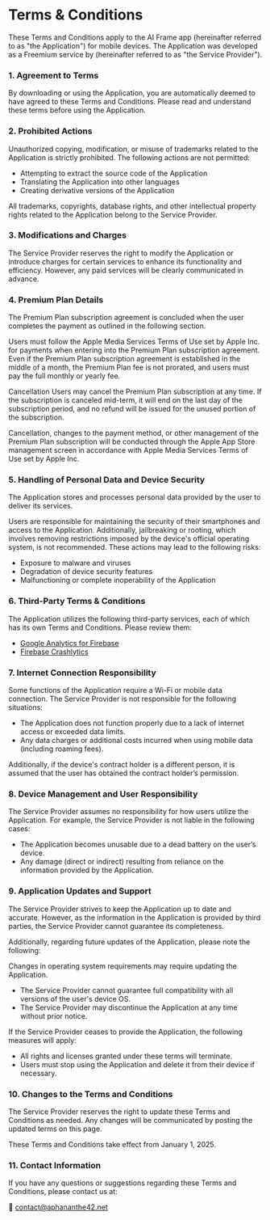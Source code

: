 # Terms & Conditions

These Terms and Conditions apply to the AI Frame app (hereinafter referred to as "the Application") for mobile devices. The Application was developed as a Freemium service by (hereinafter referred to as "the Service Provider").

### 1. Agreement to Terms

By downloading or using the Application, you are automatically deemed to have agreed to these Terms and Conditions. Please read and understand these terms before using the Application.

### 2. Prohibited Actions

Unauthorized copying, modification, or misuse of trademarks related to the Application is strictly prohibited. The following actions are not permitted:

- Attempting to extract the source code of the Application
- Translating the Application into other languages
- Creating derivative versions of the Application

All trademarks, copyrights, database rights, and other intellectual property rights related to the Application belong to the Service Provider.

### 3. Modifications and Charges

The Service Provider reserves the right to modify the Application or introduce charges for certain services to enhance its functionality and efficiency.
However, any paid services will be clearly communicated in advance.

### 4. Premium Plan Details

The Premium Plan subscription agreement is concluded when the user completes the payment as outlined in the following section.

Users must follow the Apple Media Services Terms of Use set by Apple Inc.
for payments when entering into the Premium Plan subscription agreement.
Even if the Premium Plan subscription agreement is established in the middle of a month, the Premium Plan fee is not prorated, and users must pay the full monthly or yearly fee.

Cancellation
Users may cancel the Premium Plan subscription at any time.
If the subscription is canceled mid-term, it will end on the last day of the subscription period, and no refund will be issued for the unused portion of the subscription.

Cancellation, changes to the payment method, or other management of the Premium Plan subscription will be conducted through the Apple App Store management screen in accordance with Apple Media Services Terms of Use set by Apple Inc.

### 5. Handling of Personal Data and Device Security

The Application stores and processes personal data provided by the user to deliver its services.

Users are responsible for maintaining the security of their smartphones and access to the Application.
Additionally, jailbreaking or rooting, which involves removing restrictions imposed by the device's official operating system, is not recommended.
These actions may lead to the following risks:

- Exposure to malware and viruses
- Degradation of device security features
- Malfunctioning or complete inoperability of the Application

### 6. Third-Party Terms & Conditions

The Application utilizes the following third-party services, each of which has its own Terms and Conditions. Please review them:

*   [Google Analytics for Firebase](https://www.google.com/analytics/terms/)
*   [Firebase Crashlytics](https://firebase.google.com/terms/crashlytics)

### 7. Internet Connection Responsibility

Some functions of the Application require a Wi-Fi or mobile data connection.
The Service Provider is not responsible for the following situations:

- The Application does not function properly due to a lack of internet access or exceeded data limits.
- Any data charges or additional costs incurred when using mobile data (including roaming fees).

Additionally, if the device's contract holder is a different person, it is assumed that the user has obtained the contract holder’s permission.

### 8. Device Management and User Responsibility

The Service Provider assumes no responsibility for how users utilize the Application.
For example, the Service Provider is not liable in the following cases:

- The Application becomes unusable due to a dead battery on the user’s device.
- Any damage (direct or indirect) resulting from reliance on the information provided by the Application.

### 9. Application Updates and Support

The Service Provider strives to keep the Application up to date and accurate.
However, as the information in the Application is provided by third parties, the Service Provider cannot guarantee its completeness.

Additionally, regarding future updates of the Application, please note the following:

Changes in operating system requirements may require updating the Application.
- The Service Provider cannot guarantee full compatibility with all versions of the user's device OS.
- The Service Provider may discontinue the Application at any time without prior notice.

If the Service Provider ceases to provide the Application, the following measures will apply:
- All rights and licenses granted under these terms will terminate.
- Users must stop using the Application and delete it from their device if necessary.

### 10. Changes to the Terms and Conditions

The Service Provider reserves the right to update these Terms and Conditions as needed.
Any changes will be communicated by posting the updated terms on this page.

These Terms and Conditions take effect from January 1, 2025.

### 11. Contact Information

If you have any questions or suggestions regarding these Terms and Conditions, please contact us at:

📩 contact@aphananthe42.net
